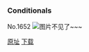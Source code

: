 ### Conditionals
No.1652
![图片不见了~~~](https://imgs.xkcd.com/comics/conditionals.png)

[原址](https://xkcd.com//1652) [下载](https://imgs.xkcd.com/comics/conditionals.png)

